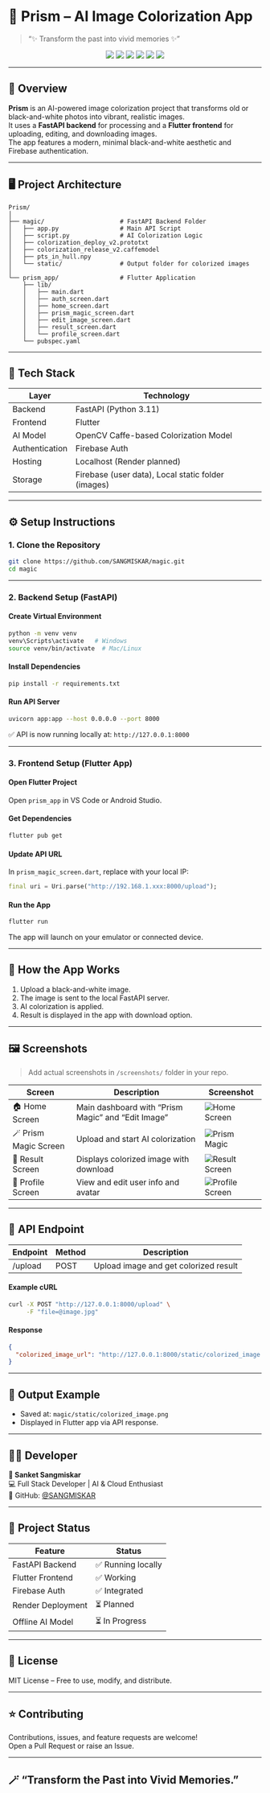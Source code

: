 # 🌈 Prism – AI Image Colorization App

> “✨ Transform the past into vivid memories ✨”

<p align="center">
  <img src="https://img.shields.io/badge/Python-3.11-blue?logo=python&logoColor=white" />
  <img src="https://img.shields.io/badge/FastAPI-Backend-success?logo=fastapi&logoColor=white" />
  <img src="https://img.shields.io/badge/Flutter-Frontend-blue?logo=flutter&logoColor=white" />
  <img src="https://img.shields.io/badge/Firebase-Auth-orange?logo=firebase&logoColor=white" />
  <img src="https://img.shields.io/badge/License-MIT-lightgrey?logo=open-source-initiative&logoColor=white" />
  <img src="https://img.shields.io/badge/Status-Local%20Development-yellow?logo=github" />
</p>

---

## 🧠 Overview

**Prism** is an AI-powered image colorization project that transforms old or black-and-white photos into vibrant, realistic images.  
It uses a **FastAPI backend** for processing and a **Flutter frontend** for uploading, editing, and downloading images.  
The app features a modern, minimal black-and-white aesthetic and Firebase authentication.

---

## 🖥️ Project Architecture

```
Prism/
│
├── magic/                     # FastAPI Backend Folder
│   ├── app.py                 # Main API Script
│   ├── script.py              # AI Colorization Logic
│   ├── colorization_deploy_v2.prototxt
│   ├── colorization_release_v2.caffemodel
│   ├── pts_in_hull.npy
│   └── static/                # Output folder for colorized images
│
└── prism_app/                 # Flutter Application
    ├── lib/
    │   ├── main.dart
    │   ├── auth_screen.dart
    │   ├── home_screen.dart
    │   ├── prism_magic_screen.dart
    │   ├── edit_image_screen.dart
    │   ├── result_screen.dart
    │   └── profile_screen.dart
    └── pubspec.yaml
```

---

## 🧩 Tech Stack

| Layer | Technology |
|--------|-------------|
| Backend | FastAPI (Python 3.11) |
| Frontend | Flutter |
| AI Model | OpenCV Caffe-based Colorization Model |
| Authentication | Firebase Auth |
| Hosting | Localhost (Render planned) |
| Storage | Firebase (user data), Local static folder (images) |

---

## ⚙️ Setup Instructions

### 1. Clone the Repository
```bash
git clone https://github.com/SANGMISKAR/magic.git
cd magic
```

---

### 2. Backend Setup (FastAPI)

#### Create Virtual Environment
```bash
python -m venv venv
venv\Scripts\activate   # Windows
source venv/bin/activate  # Mac/Linux
```

#### Install Dependencies
```bash
pip install -r requirements.txt
```

#### Run API Server
```bash
uvicorn app:app --host 0.0.0.0 --port 8000
```

✅ API is now running locally at: `http://127.0.0.1:8000`

---

### 3. Frontend Setup (Flutter App)

#### Open Flutter Project
Open `prism_app` in VS Code or Android Studio.

#### Get Dependencies
```bash
flutter pub get
```

#### Update API URL
In `prism_magic_screen.dart`, replace with your local IP:
```dart
final uri = Uri.parse("http://192.168.1.xxx:8000/upload");
```

#### Run the App
```bash
flutter run
```
The app will launch on your emulator or connected device.

---

## 🧠 How the App Works

1. Upload a black-and-white image.  
2. The image is sent to the local FastAPI server.  
3. AI colorization is applied.  
4. Result is displayed in the app with download option.

---

## 🖼️ Screenshots

> Add actual screenshots in `/screenshots/` folder in your repo.

| Screen | Description | Screenshot |
|---------|--------------|-------------|
| 🏠 Home Screen | Main dashboard with “Prism Magic” and “Edit Image” | ![Home Screen](./screenshots/home_screen.png) |
| 🪄 Prism Magic Screen | Upload and start AI colorization | ![Prism Magic](./screenshots/prism_magic_screen.png) |
| 🎨 Result Screen | Displays colorized image with download | ![Result Screen](./screenshots/result_screen.png) |
| 👤 Profile Screen | View and edit user info and avatar | ![Profile Screen](./screenshots/profile_screen.png) |

---

## 🔗 API Endpoint

| Endpoint | Method | Description |
|-----------|---------|-------------|
| /upload | POST | Upload image and get colorized result |

#### Example cURL
```bash
curl -X POST "http://127.0.0.1:8000/upload" \
     -F "file=@image.jpg"
```

#### Response
```json
{
  "colorized_image_url": "http://127.0.0.1:8000/static/colorized_image.png"
}
```

---

## 💾 Output Example

- Saved at: `magic/static/colorized_image.png`  
- Displayed in Flutter app via API response.

---

## 🧑‍💻 Developer

**👤 Sanket Sangmiskar**  
💻 Full Stack Developer | AI & Cloud Enthusiast  
📂 GitHub: [@SANGMISKAR](https://github.com/SANGMISKAR)

---

## 📅 Project Status

| Feature | Status |
|----------|--------|
| FastAPI Backend | ✅ Running locally |
| Flutter Frontend | ✅ Working |
| Firebase Auth | ✅ Integrated |
| Render Deployment | ⏳ Planned |
| Offline AI Model | ⏳ In Progress |

---

## 🧾 License

MIT License – Free to use, modify, and distribute.

---

## ⭐ Contributing

Contributions, issues, and feature requests are welcome!  
Open a Pull Request or raise an Issue.

---

## 🪄 “Transform the Past into Vivid Memories.”

